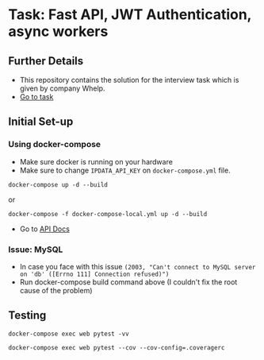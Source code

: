 # Task: Fast API, JWT Authentication, async workers #


## Further Details ##
* This repository contains the solution for the interview task which is given by company Whelp.
* [Go to task](https://whelp.slite.com/p/note/MiWSksjtRXX8nW8h7rX9ms)


## Initial Set-up ##
### Using docker-compose ###
* Make sure docker is running on your hardware
* Make sure to change `IPDATA_API_KEY` on `docker-compose.yml` file.
```
docker-compose up -d --build
```
or
```
docker-compose -f docker-compose-local.yml up -d --build
```
* Go to [API Docs](http://localhost:8000/docs)

### Issue: MySQL ###
* In case you face with this issue `(2003, "Can't connect to MySQL server on 'db' ([Errno 111] Connection refused)")`
* Run docker-compose build command above (I couldn't fix the root cause of the problem)


## Testing ##
```
docker-compose exec web pytest -vv
```
```
docker-compose exec web pytest --cov --cov-config=.coveragerc
```
